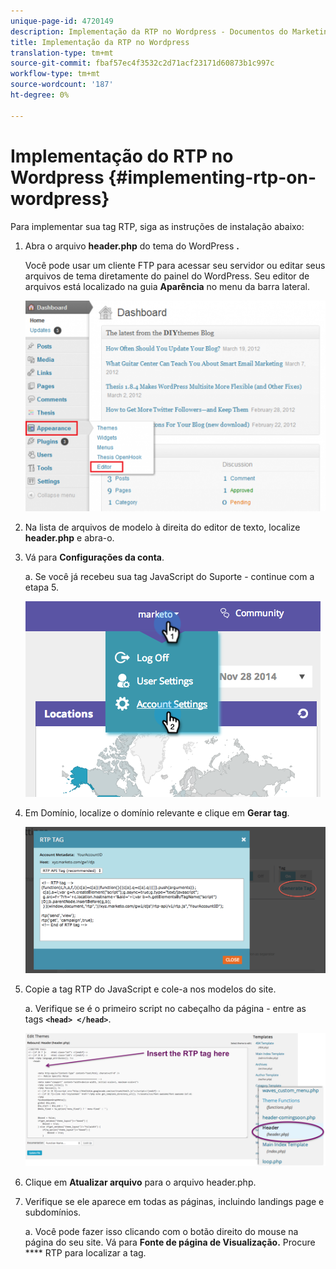 ```yaml
---
unique-page-id: 4720149
description: Implementação da RTP no Wordpress - Documentos do Marketing - Documentação do produto
title: Implementação da RTP no Wordpress
translation-type: tm+mt
source-git-commit: fbaf57ec4f3532c2d71acf23171d60873b1c997c
workflow-type: tm+mt
source-wordcount: '187'
ht-degree: 0%

---
```



# Implementação do RTP no Wordpress {#implementing-rtp-on-wordpress}

Para implementar sua tag RTP, siga as instruções de instalação abaixo:

1. Abra o arquivo **header.php** do tema do WordPress **.**

   Você pode usar um cliente FTP para acessar seu servidor ou editar seus arquivos de tema diretamente do painel do WordPress. Seu editor de arquivos está localizado na guia **Aparência** no menu da barra lateral.

   ![](assets/image2014-11-30-15-3a35-3a30.png)

1. Na lista de arquivos de modelo à direita do editor de texto, localize **header.php** e abra-o.

1. Vá para **Configurações da conta**.

   a. Se você já recebeu sua tag JavaScript do Suporte - continue com a etapa 5.

   ![](assets/image2014-11-30-15-3a19-3a21-1.png)

1. Em Domínio, localize o domínio relevante e clique em **Gerar tag**.

   ![](assets/image2014-11-30-15-3a20-3a17-1.png)

1. Copie a tag RTP do JavaScript e cole-a nos modelos do site.

   a. Verifique se é o primeiro script no cabeçalho da página - entre as tags **`<head> </head>`**.

   ![](assets/image2014-11-30-15-3a36-3a31.png)

1. Clique em **Atualizar arquivo** para o arquivo header.php.

1. Verifique se ele aparece em todas as páginas, incluindo landings page e subdomínios.

   a. Você pode fazer isso clicando com o botão direito do mouse na página do seu site. Vá para **Fonte de página de Visualização.** Procure  **** RTP para localizar a tag.
